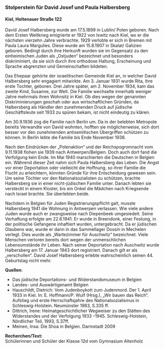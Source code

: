 ### Stolperstein für David Josef und Paula Halbersberg
#### Kiel, Holtenauer Straße 122

David Josef Halbersberg wurde am 17.5.1899 in Lublin/ Polen geboren. Nach dem Ersten Weltkrieg emigrierte er 1922 von Iswitz nach Kiel, wo er die nächsten vierzehn Jahre verbrachte. 1929 verlobte er sich in Bremen mit Paula Laura Margulies. Diese wurde am 15.8.1907 in Skalat/ Galizien geboren. Bedingt durch ihre Herkunft wurden sie im Gegensatz zu den einheimischen Juden als „Ostjuden“ bezeichnet und besonders diskriminiert, da sie sich durch ihre orthodoxe Haltung, Erscheinung und Sprache abgrenzten und Gemeinschaften bildeten.

Das Ehepaar gehörte der israelitischen Gemeinde Kiel an, in welcher David Halbersberg sehr engagiert mitwirkte. Am 3. Januar 1931 wurde Rita, ihre erste Tochter, geboren. Drei Jahre später, am 2. November 1934, kam das zweite Kind, Susanne, zur Welt. Die Familie wechselte innerhalb weniger Jahre mehrmals ihren Wohnsitz in Kiel. Ob dies wegen der genannten Diskriminierungen geschah oder aus wirtschaftlichen Gründen, da Halbersberg als Händler den zunehmenden Druck auf jüdische Geschäftsleute seit 1933 zu spüren bekam, ist nicht eindeutig zu klären.

Am 30.9.1936 zog die Familie nach Berlin um. Da in der belebten Metropole bereits Verwandte von David wohnten, hofften sie möglicherweise, sich dort besser vor den zunehmenden antisemitischen Übergriffen schützen zu können. In Berlin lebte die Familie bis Ende November 1938.

Nach den Eindrücken der „Polenaktion“ und der Reichspogromnacht vom 9.11.1938 flohen sie 1939 nach Antwerpen/Belgien. Doch auch dort fand die Verfolgung kein Ende. Im Mai 1940 marschierten die Deutschen in Belgien ein. Während dieser Zeit nahm sich Paula Halbersberg das Leben. Die Angst vor einer Deportation oder vielleicht die Hoffnung, so ihrer Familie die Flucht zu erleichtern, könnten Gründe für ihre Entscheidung gewesen sein.
Um seine Töchter vor den Nationalsozialisten zu schützen, brachte Halbersberg sie in einer nicht-jüdischen Familie unter. Danach lebten sie versteckt in einem Kloster, bis ein Onkel die Mädchen nach Kriegsende nach Israel brachte. Sie überlebten beide.

Nachdem in Belgien für Juden Registrierungspflicht galt, musste Halbersberg 1941 die Wohnung in Antwerpen verlassen. Wie viele andere Juden wurde auch er zwangsweise nach Diepenbeek umgesiedelt. Seine Verhaftung erfolgte am 22.6.1941. Er wurde in Breendonk, einer Festung, in der politische Gefangene inhaftiert wurden, untergebracht. Da er jüdischen Glaubens war, wurde er dann in das Sammellager Dossin
in Mechelen verlegt. Dies wurde als „Wartezimmer für Auschwitz“ bezeichnet. Viele Menschen verloren bereits dort wegen der unmenschlichen Lebensumstände ihr Leben. Nach seiner Deportation nach Auschwitz wurde Halbersberg am 17. Januar 1943 dort registriert. Danach gilt er als „verschollen“. David Josef Halbersberg erlebte wahrscheinlich seinen 44. Geburtstag nicht mehr.

**Quellen:**
- Das jüdische Deportations- und Widerstandsmuseum in Belgien
- Landes- und Auswärtigenamt Belgien
- Hauschildt, Dietrich: Vom Judenboykott zum Judenmord. Der 1. April 1933 in Kiel. In: E. Hoffmann/P. Wulf (Hrsg.), „Wir bauen das Reich“. Aufstieg und erste Herrschaftsjahre des Nationalsozialismus in Schleswig-Holstein. Neumünster 1983, S.335 ff.
- Dittrich, Irene: Heimatgeschichtlicher Wegweiser zu den Stätten des Widerstandes und der Verfolgung 1933 –1945. Schleswig-Holstein, Nördlicher Teil, 1993, S.37ff.
- Meinen, Insa: Die Shoa in Belgien. Darmstadt 2009

**Recherchen/Text:**  
Schülerinnen und Schüler der Klasse 12d vom Gymnasium Altenholz